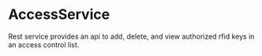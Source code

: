 AccessService
=============

Rest service provides an api to add, delete, and view authorized rfid keys in an access control list.
